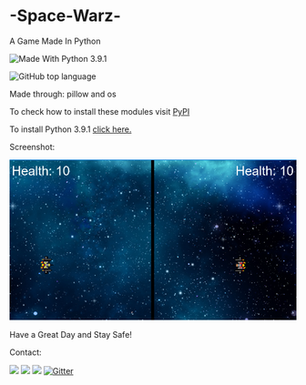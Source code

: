 # -Space-Warz-
A Game Made In Python

<img src="https://img.shields.io/badge/Made%20With%20-Python%203.9.1-blue.svg" alt="Made With Python 3.9.1">

![GitHub top language](https://img.shields.io/github/languages/top/tech35/-Space-Warz-)

Made through: pillow and os

To check how to install these modules visit [PyPI](https://pypi.org/)

To install Python 3.9.1 [click here.](https://www.python.org/downloads/)

Screenshot:

![Alt text](https://raw.githubusercontent.com/Bilawal-Asghar/-Space-Warz-/main/screenshot.png?raw=true "Screenshot")

Have a Great Day and Stay Safe!

Contact:

<a href = "mailto:asgharbilawal6@gmail.com"><img src="https://img.shields.io/badge/Gmail-D14836?style=for-the-badge&logo=gmail&logoColor=white"></a>  <a href ="mailto:35tech@protonmail.com"><img src ="https://img.shields.io/badge/ProtonMail-8B89CC?style=for-the-badge&logo=protonmail&logoColor=white"></a>  <a href = "https://reddit.com/user/tech35/"><img src="https://img.shields.io/badge/Reddit-FF4500?style=for-the-badge&logo=reddit&logoColor=white"></a>  [![Gitter](https://badges.gitter.im/tech35/community.svg)](https://gitter.im/tech35/community?utm_source=badge&utm_medium=badge&utm_campaign=pr-badge)
